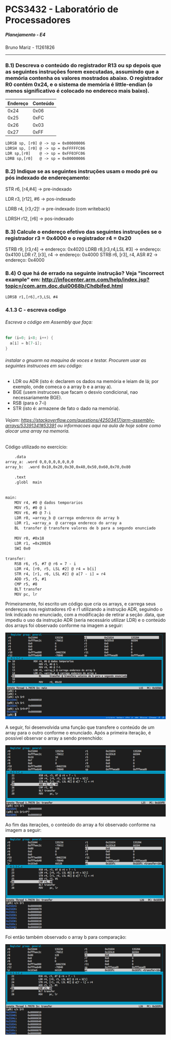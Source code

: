 # PCS3432 - Laboratório de Processadores

##### Planejamento - E4

Bruno Mariz - 11261826

---

### B.1) Descreva o conteúdo do registrador R13 ou sp depois que as seguintes instruções forem executadas, assumindo que a memória contenha os valores mostrados abaixo. O registrador R0 contém 0x24, e o sistema de memória é little-endian (o menos significativo é colocado no endereco mais baixo).

| Endereço | Conteúdo |
| -------- | -------- |
| 0x24     | 0x06     |
| 0x25     | 0xFC     |
| 0x26     | 0x03     |
| 0x27     | 0xFF     |

```
LDRSB sp, [r0] @ -> sp = 0x00000006
LDRSH sp, [r0] @ -> sp = 0xFFFFFC06
LDR sp,[r0]    @ -> sp = 0xFF03FC06
LDRB sp,[r0]   @ -> sp = 0x00000006
```

### B.2) Indique se as seguintes instruções usam o modo pré ou pós indexado de endereçamento:

STR r6, [r4,#4] &rarr; pre-indexado

LDR r3, [r12], #6 &rarr; pos-indexado

LDRB r4, [r3,r2]! &rarr; pre-indexado (com writeback)

LDRSH r12, [r6] &rarr; pos-indexado

### B.3) Calcule o endereço efetivo das seguintes instruções se o registrador r3 = 0x4000 e o registrador r4 = 0x20

STRB r9, [r3,r4] &rarr; endereço: 0x4020
LDRB r8,[r3,r4,LSL #3] &rarr; endereço: 0x4100
LDR r7, [r3], r4 &rarr; endereço: 0x4000
STRB r6, [r3], r4, ASR #2 &rarr; endereço: 0x4000

### B.4) O que há de errado na seguinte instrução? Veja "incorrect example" em: http://infocenter.arm.com/help/index.jsp?topic=/com.arm.doc.dui0068b/Chdbifed.html

```
LDRSB r1,[r6],r3,LSL #4
```

### 4.1.3 C - escreva codigo

###### Escreva o código em Assembly que faça:

```c
for (i=0; i<8; i++) {
  a[i] = b[7-i];
}
```

###### instalar o gnuarm na maquina de voces e testar. Procurem usar as seguintes instrucoes em seu código:

- LDR ou ADR (isto é: declarem os dados na memória e leiam de lá; por exemplo, onde comeca o a array b e a array a).
- BGE (usem instrucoes que facam o desvio condicional, nao necessariamente BGE).
- RSB (para o 7-i)
- STR (isto é: armazene de fato o dado na memória).

###### Vejam: https://stackoverflow.com/questions/42503417/arm-assembly-arrays/53391341#53391 ou informacoes aqui na aula de hoje sobre como alocar uma array na memoria.

Código utilizado no exercício:

```assembly
	.data
array_a: .word 0,0,0,0,0,0,0,0
array_b:  .word 0x10,0x20,0x30,0x40,0x50,0x60,0x70,0x80

	.text
	.globl	main


main:
    MOV r4, #0 @ dados temporarios
	MOV r5, #0 @ i
	MOV r6, #0 @ 7-i
    LDR r0, =array_b @ carrega endereco do array b
    LDR r1, =array_a  @ carrega endereco do array a
	BL	transfer @ transfere valores de b para a segundo enunciado

	MOV	r0, #0x18
	LDR	r1, =0x20026
	SWI	0x0

transfer:
	RSB r6, r5, #7 @ r6 = 7 - i
	LDR r4, [r0, r5, LSL #2] @ r4 = b[i]
	STR r4, [r1, r6, LSL #2] @ a[7 - i] = r4
	ADD r5, r5, #1
	CMP r5, #8
	BLT transfer
	MOV	pc, lr

```

Primeiramente, foi escrito um código que cria os arrays, e carrega seus endereços nos registradores r0 e r1 utilizando a instrução ADR, seguindo o link indicado no enunciado, com a modificação de retirar a seção .data, que impediu o uso da instrução ADR (seria necessário utilizar LDR) e o conteúdo dos arrays foi observado conforme na imagem a seguir:

![](img/conteudo_arrays.png)

A seguir, foi desenvolvida uma função que transfere o conteúdo de um array para o outro conforme o enunciado. Após a primeira iteração, é possível observar o array a sendo preenchido:

![](img/arra_a_sendo_preenchido.png)

Ao fim das iterações, o conteúdo do array a foi observado conforme na imagem a seguir:

![](img/array_transferido.png)

Foi então também observado o array b para comparação:

![](img/array_b_original.png)
